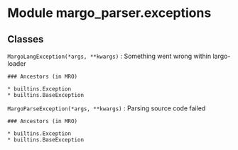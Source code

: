 Module margo_parser.exceptions
==============================

Classes
-------

`MargoLangException(*args, **kwargs)`
:   Something went wrong within largo-loader

    ### Ancestors (in MRO)

    * builtins.Exception
    * builtins.BaseException

`MargoParseException(*args, **kwargs)`
:   Parsing source code failed

    ### Ancestors (in MRO)

    * builtins.Exception
    * builtins.BaseException